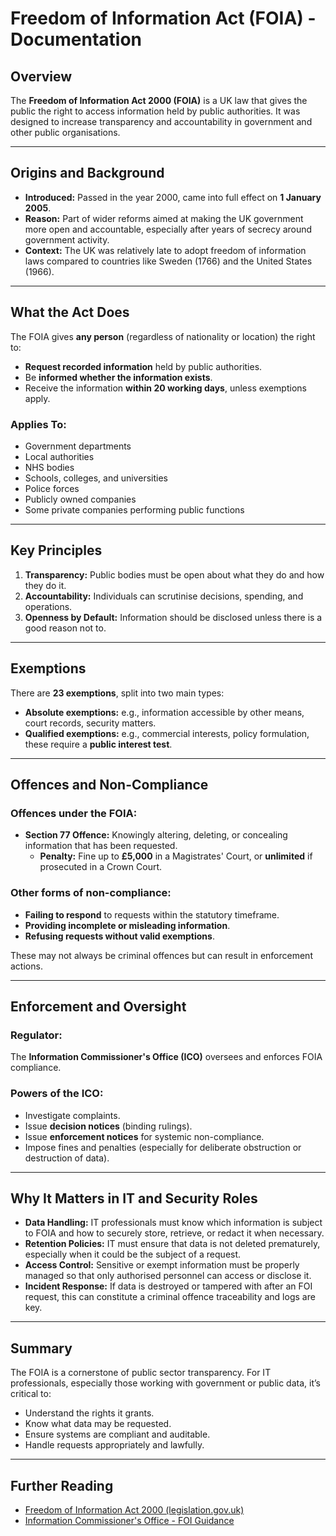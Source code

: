 # Freedom of Information Act (FOIA) - Documentation

## Overview

The **Freedom of Information Act 2000 (FOIA)** is a UK law that gives the public the right to access information held by public authorities. It was designed to increase transparency and accountability in government and other public organisations.

---

## Origins and Background

- **Introduced:** Passed in the year 2000, came into full effect on **1 January 2005**.
- **Reason:** Part of wider reforms aimed at making the UK government more open and accountable, especially after years of secrecy around government activity.
- **Context:** The UK was relatively late to adopt freedom of information laws compared to countries like Sweden (1766) and the United States (1966).

---

## What the Act Does

The FOIA gives **any person** (regardless of nationality or location) the right to:

- **Request recorded information** held by public authorities.
- Be **informed whether the information exists**.
- Receive the information **within 20 working days**, unless exemptions apply.

### Applies To:

- Government departments  
- Local authorities  
- NHS bodies  
- Schools, colleges, and universities  
- Police forces  
- Publicly owned companies  
- Some private companies performing public functions

---

## Key Principles

1. **Transparency:** Public bodies must be open about what they do and how they do it.
2. **Accountability:** Individuals can scrutinise decisions, spending, and operations.
3. **Openness by Default:** Information should be disclosed unless there is a good reason not to.

---

## Exemptions

There are **23 exemptions**, split into two main types:

- **Absolute exemptions:** e.g., information accessible by other means, court records, security matters.
- **Qualified exemptions:** e.g., commercial interests, policy formulation, these require a **public interest test**.

---

## Offences and Non-Compliance

### Offences under the FOIA:

- **Section 77 Offence:** Knowingly altering, deleting, or concealing information that has been requested.
  - **Penalty:** Fine up to **£5,000** in a Magistrates' Court, or **unlimited** if prosecuted in a Crown Court.

### Other forms of non-compliance:

- **Failing to respond** to requests within the statutory timeframe.
- **Providing incomplete or misleading information**.
- **Refusing requests without valid exemptions**.

These may not always be criminal offences but can result in enforcement actions.

---

## Enforcement and Oversight

### Regulator:
The **Information Commissioner's Office (ICO)** oversees and enforces FOIA compliance.

### Powers of the ICO:

- Investigate complaints.
- Issue **decision notices** (binding rulings).
- Issue **enforcement notices** for systemic non-compliance.
- Impose fines and penalties (especially for deliberate obstruction or destruction of data).

---

## Why It Matters in IT and Security Roles

- **Data Handling:** IT professionals must know which information is subject to FOIA and how to securely store, retrieve, or redact it when necessary.
- **Retention Policies:** IT must ensure that data is not deleted prematurely, especially when it could be the subject of a request.
- **Access Control:** Sensitive or exempt information must be properly managed so that only authorised personnel can access or disclose it.
- **Incident Response:** If data is destroyed or tampered with after an FOI request, this can constitute a criminal offence traceability and logs are key.

---

## Summary

The FOIA is a cornerstone of public sector transparency. For IT professionals, especially those working with government or public data, it’s critical to:

- Understand the rights it grants.
- Know what data may be requested.
- Ensure systems are compliant and auditable.
- Handle requests appropriately and lawfully.

---

## Further Reading

- [Freedom of Information Act 2000 (legislation.gov.uk)](https://www.legislation.gov.uk/ukpga/2000/36/contents)
- [Information Commissioner's Office - FOI Guidance](https://ico.org.uk/for-organisations/guide-to-freedom-of-information/)
